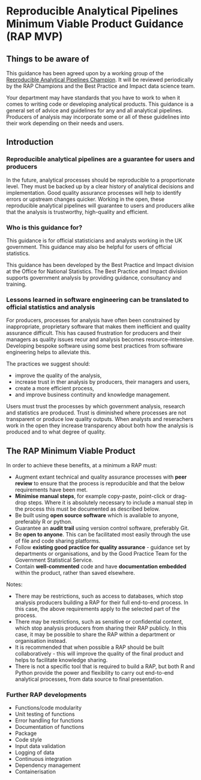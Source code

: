 # Reproducible Analytical Pipelines Minimum Viable Product Guidance (RAP MVP)

## Things to be aware of

This guidance has been agreed upon by a working group of the [Reproducible Analytical Pipelines Champion](https://gss.civilservice.gov.uk/about-us/champion-networks/reproducible-analytical-pipeline-rap-champions/).
It will be reviewed periodically by the RAP Champions and the Best Practice and Impact data science team.

Your department may have standards that you have to work to when it comes to writing code or developing analytical products.
This guidance is a general set of advice and guidelines for any and all analytical pipelines.
Producers of analysis may incorporate some or all of these guidelines into their work depending on their needs and users.

## Introduction

### Reproducible analytical pipelines are a guarantee for users and producers

In the future, analytical processes should be reproducible to a proportionate level.
They must be backed up by a clear history of analytical decisions and implementation.
Good quality assurance processes will help to identify errors or upstream changes quicker.
Working in the open, these reproducible analytical pipelines will guarantee to users and producers alike that the analysis is trustworthy, high-quality and efficient.

### Who is this guidance for?

This guidance is for official statisticians and analysts working in the UK government.
This guidance may also be helpful for users of official statistics.

This guidance has been developed by the Best Practice and Impact division at the Office for National Statistics.
The Best Practice and Impact division supports government analysis by providing guidance, consultancy and training.

### Lessons learned in software engineering can be translated to official statistics and analysis

For producers, processes for analysis have often been constrained by inappropriate, proprietary software that makes them inefficient and quality assurance difficult.
This has caused frustration for producers and their managers as quality issues recur and analysis becomes resource-intensive.
Developing bespoke software using some best practices from software engineering helps to alleviate this.

The practices we suggest should:
- improve the quality of the analysis,
- increase trust in ther analysis by producers, their managers and users,
- create a more efficient process,
- and improve business continuity and knowledge management.

Users must trust the processes by which government analysis, research and statistics are produced.
Trust is diminished where processes are not transparent or produce low quality outputs.
When analysts and reserachers work in the open they increase transparency about both how the analysis is produced and to what degree of quality.

## The RAP Minimum Viable Product

In order to achieve these benefits, at a minimum a RAP must:
- Augment extant technical and quality assurance processes with **peer review** to ensure that the process is reproducible and that the below requirements have been met.
- **Minimise manual steps**, for example copy-paste, point-click or drag-drop steps. Where it is absolutely necessary to include a manual step in the process this must be documented as described below. 
- Be built using **open source software** which is available to anyone, preferably R or python.
- Guarantee an **audit trail** using version control software, preferably Git.
- Be **open to anyone**. This can be facilitated most easily through the use of file and code sharing platforms.
- Follow **existing good practice for quality assurance** - guidance set by departments or organisations, and by the Good Practice Team for the Government Statistical Service.
- Contain **well-commented** code and have **documentation embedded** within the product, rather than saved elsewhere.


Notes:
- There may be restrictions, such as access to databases, which stop analysis producers building a RAP for their full end-to-end process. In this case, the above requirements apply to the selected part of the process.
- There may be restrictions, such as sensitive or confidential content, which stop analysis producers from sharing their RAP publicly. In this case, it may be possible to share the RAP within a department or organisation instead.
- It is recommended that when possible a RAP should be built collaboratively - this will improve the quality of the final product and helps to facilitate knowledge sharing.
- There is not a specific tool that is required to build a RAP, but both R and Python provide the power and flexibility to carry out end-to-end analytical processes, from data source to final presentation.

### Further RAP developments
- Functions/code modularity
- Unit testing of functions
- Error handling for functions
- Documentation of functions
- Package
- Code style
- Input data validation
- Logging of data
- Continuous integration
- Dependency management
- Containerisation
